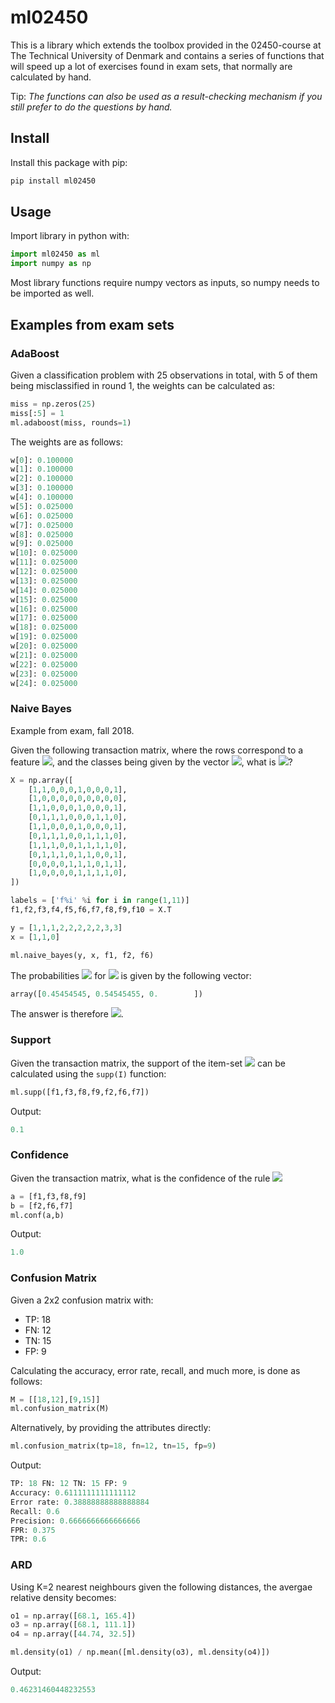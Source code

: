 # ml02450
This is a library which extends the toolbox provided in the 02450-course at The Technical University of Denmark and contains a series of functions that will speed up a lot of exercises found in exam sets, that normally are calculated by hand. 

Tip: *The functions can also be used as a result-checking mechanism if you still prefer to do the questions by hand.*
## Install
Install this package with pip:
```bash
pip install ml02450
```

## Usage
Import library in python with:
```python
import ml02450 as ml
import numpy as np
```

Most library functions require numpy vectors as inputs, so numpy needs to be imported as well.

## Examples from exam sets
### AdaBoost
Given a classification problem with 25 observations in total, with 5 of them being misclassified in round 1, the weights can be calculated as:

```python
miss = np.zeros(25)
miss[:5] = 1
ml.adaboost(miss, rounds=1)
```

The weights are as follows:
```python
w[0]: 0.100000
w[1]: 0.100000
w[2]: 0.100000
w[3]: 0.100000
w[4]: 0.100000
w[5]: 0.025000
w[6]: 0.025000
w[7]: 0.025000
w[8]: 0.025000
w[9]: 0.025000
w[10]: 0.025000
w[11]: 0.025000
w[12]: 0.025000
w[13]: 0.025000
w[14]: 0.025000
w[15]: 0.025000
w[16]: 0.025000
w[17]: 0.025000
w[18]: 0.025000
w[19]: 0.025000
w[20]: 0.025000
w[21]: 0.025000
w[22]: 0.025000
w[23]: 0.025000
w[24]: 0.025000
```

### Naive Bayes
Example from exam, fall 2018. 

Given the following transaction matrix, where the rows correspond to a feature ![](https://tex.s2cms.ru/svg/%24f_i%24), and the classes being given by the vector ![](https://tex.s2cms.ru/svg/%24y%24), 
what is ![](https://tex.s2cms.ru/svg/%24P%28y%3D1%20%5Cmid%20f_1%3D1%2C%20f_2%3D1.%20f_6%3D0%29%24)?
```python
X = np.array([
    [1,1,0,0,0,1,0,0,0,1],
    [1,0,0,0,0,0,0,0,0,0],
    [1,1,0,0,0,1,0,0,0,1],
    [0,1,1,1,0,0,0,1,1,0],
    [1,1,0,0,0,1,0,0,0,1],
    [0,1,1,1,0,0,1,1,1,0],
    [1,1,1,0,0,1,1,1,1,0],
    [0,1,1,1,0,1,1,0,0,1],
    [0,0,0,0,1,1,1,0,1,1],
    [1,0,0,0,0,1,1,1,1,0],
])

labels = ['f%i' %i for i in range(1,11)]
f1,f2,f3,f4,f5,f6,f7,f8,f9,f10 = X.T

y = [1,1,1,2,2,2,2,2,3,3]
x = [1,1,0]

ml.naive_bayes(y, x, f1, f2, f6)
```

The probabilities ![](https://tex.s2cms.ru/svg/%24P%28y%3Dc%20%5Cmid%20f_1%3D1%2C%20f_2%3D1.%20f_6%3D0%29%24) for ![](https://tex.s2cms.ru/svg/%24c%3D1%2C2%2C3%24) is given by the following vector:
```python
array([0.45454545, 0.54545455, 0.        ])
```
The answer is therefore ![](https://tex.s2cms.ru/svg/%24y%3D0.45%24).

### Support
Given the transaction matrix, the support of the item-set ![](https://tex.s2cms.ru/svg/%24%5C%7Bf_1%2C%20f_3%2C%20f_8%2C%20f_9%2C%20f_2%2C%20f_6%2C%20f_7%5C%7D%24)  can be calculated using the `supp(I)` function: 
```python
ml.supp([f1,f3,f8,f9,f2,f6,f7])
```
Output:
```python
0.1
```

### Confidence
Given the transaction matrix, what is the confidence of the rule ![](https://tex.s2cms.ru/svg/%24%5C%7Bf_1%2C%20f_3%2C%20f_8%2C%20f_9%5C%7D%20%5Crightarrow%20%5C%7Bf_2%2Cf_6%2Cf_7%5C%7D%24)  
```python
a = [f1,f3,f8,f9]
b = [f2,f6,f7]
ml.conf(a,b)
```
Output:
```python
1.0
```

### Confusion Matrix
Given a 2x2 confusion matrix with:
 * TP: 18
 * FN: 12
 * TN: 15
 * FP: 9

Calculating the accuracy, error rate, recall, and much more, is done as follows:
```python
M = [[18,12],[9,15]]
ml.confusion_matrix(M)
```

Alternatively, by providing the attributes directly:

```python
ml.confusion_matrix(tp=18, fn=12, tn=15, fp=9)
```

Output:
```python
TP: 18 FN: 12 TN: 15 FP: 9
Accuracy: 0.6111111111111112
Error rate: 0.38888888888888884
Recall: 0.6
Precision: 0.6666666666666666
FPR: 0.375
TPR: 0.6
```

### ARD
Using K=2 nearest neighbours given the following distances, the avergae relative density becomes:
```python
o1 = np.array([68.1, 165.4])
o3 = np.array([68.1, 111.1])
o4 = np.array([44.74, 32.5])

ml.density(o1) / np.mean([ml.density(o3), ml.density(o4)])
```

Output:
```python
0.46231460448232553
```